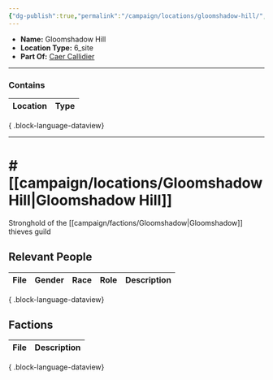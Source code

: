 ```yaml
---
{"dg-publish":true,"permalink":"/campaign/locations/gloomshadow-hill/","tags":["location"],"noteIcon":"","created":"2025-10-26T09:31:11.190-07:00","updated":"2025-10-27T22:30:14.362-07:00"}
---
```


<p><span><ul>
<li dir="auto"><strong>Name:</strong> Gloomshadow Hill</li>
<li dir="auto"><strong>Location Type:</strong> 6_site</li>
<li dir="auto"><strong>Part Of:</strong> <a data-tooltip-position="top" aria-label="campaign/locations/Caer Callidier.md" data-href="campaign/locations/Caer Callidier.md" href="campaign/locations/Caer Callidier.md" class="internal-link" target="_blank" rel="noopener nofollow">Caer Callidier</a></li>
</ul></span></p>

---

### Contains
| Location | Type |
| -------- | ---- |

{ .block-language-dataview}

---

# # [[campaign/locations/Gloomshadow Hill\|Gloomshadow Hill]]
Stronghold of the [[campaign/factions/Gloomshadow\|Gloomshadow]] thieves guild

## Relevant People
| File | Gender | Race | Role | Description |
| ---- | ------ | ---- | ---- | ----------- |

{ .block-language-dataview}

## Factions
| File | Description |
| ---- | ----------- |

{ .block-language-dataview}